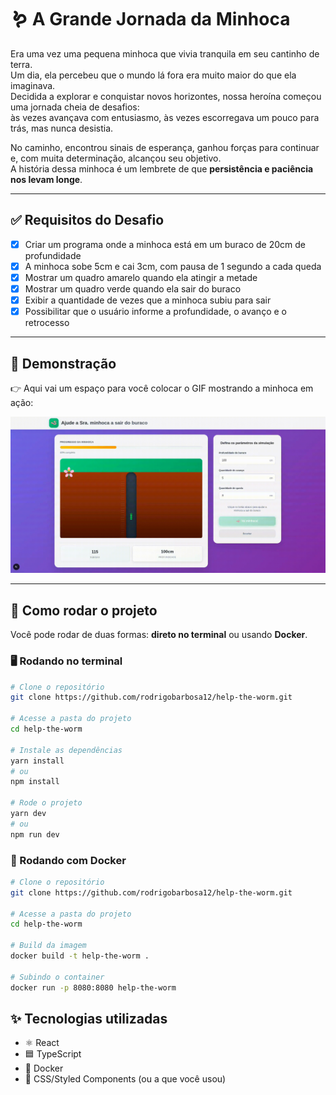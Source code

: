 # 🪱 A Grande Jornada da Minhoca

Era uma vez uma pequena minhoca que vivia tranquila em seu cantinho de terra.  
Um dia, ela percebeu que o mundo lá fora era muito maior do que ela imaginava.  
Decidida a explorar e conquistar novos horizontes, nossa heroína começou uma jornada cheia de desafios:  
às vezes avançava com entusiasmo, às vezes escorregava um pouco para trás, mas nunca desistia.

No caminho, encontrou sinais de esperança, ganhou forças para continuar e, com muita determinação, alcançou seu objetivo.  
A história dessa minhoca é um lembrete de que **persistência e paciência nos levam longe**.

---

## ✅ Requisitos do Desafio

- [x] Criar um programa onde a minhoca está em um buraco de 20cm de profundidade
- [x] A minhoca sobe 5cm e cai 3cm, com pausa de 1 segundo a cada queda
- [x] Mostrar um quadro amarelo quando ela atingir a metade
- [x] Mostrar um quadro verde quando ela sair do buraco
- [x] Exibir a quantidade de vezes que a minhoca subiu para sair
- [x] Possibilitar que o usuário informe a profundidade, o avanço e o retrocesso

---

## 🎥 Demonstração

👉 Aqui vai um espaço para você colocar o GIF mostrando a minhoca em ação:

![Demo](public/minhoca.gif)

---

## 🚀 Como rodar o projeto

Você pode rodar de duas formas: **direto no terminal** ou usando **Docker**.

### 🖥️ Rodando no terminal

```bash
# Clone o repositório
git clone https://github.com/rodrigobarbosa12/help-the-worm.git

# Acesse a pasta do projeto
cd help-the-worm

# Instale as dependências
yarn install
# ou
npm install

# Rode o projeto
yarn dev
# ou
npm run dev
```

### 🐳 Rodando com Docker

```bash
# Clone o repositório
git clone https://github.com/rodrigobarbosa12/help-the-worm.git

# Acesse a pasta do projeto
cd help-the-worm

# Build da imagem
docker build -t help-the-worm .

# Subindo o container
docker run -p 8080:8080 help-the-worm
```

## ✨ Tecnologias utilizadas

- ⚛️ React
- 🟦 TypeScript
- 🐳 Docker
- 🎨 CSS/Styled Components (ou a que você usou)
